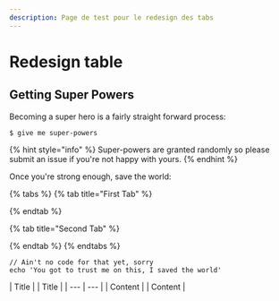 ```yaml
---
description: Page de test pour le redesign des tabs
---
```


# Redesign table



## Getting Super Powers

Becoming a super hero is a fairly straight forward process:

```
$ give me super-powers
```

{% hint style="info" %}
 Super-powers are granted randomly so please submit an issue if you're not happy with yours.
{% endhint %}

Once you're strong enough, save the world:

{% tabs %}
{% tab title="First Tab" %}

{% endtab %}

{% tab title="Second Tab" %}

{% endtab %}
{% endtabs %}

```
// Ain't no code for that yet, sorry
echo 'You got to trust me on this, I saved the world'
```

| Title |  | Title |
| --- | --- |
| Content |  | Content |



